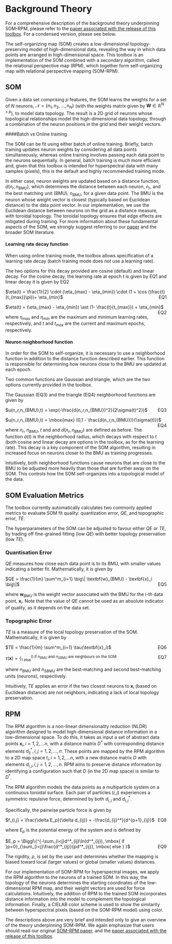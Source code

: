 # Background Theory

For a comprehensive description of the background theory underpinning SOM-RPM, please refer to the [paper associated
with the release of this toolbox](DUMMY_LINK). For a condensed version, please see below.

The self-organizing map (SOM) creates a low-dimensional topology-preserving model of high-dimensional data, revealing the way
in which data points are arranged in high-dimensional space. This toolbox is an implementation of the SOM combined with a secondary
algorithm, called the relational perspective map (RPM), which together form self-organizing map with relational perspective mapping (SOM-RPM).

## SOM

Given a data set comprising $p$ features, the SOM learns the weights for a set of $N$ neurons, $\mathcal{N}=\{n_1,n_2,…,n_N\}$ (with the weights matrix given by 
$\textbf{W}∈\mathbb{R}^{N×p}$), to model data topology. The result is a 2D grid of neurons whose topological relationships model the high-dimensional data topology,
through a combination of the neuron positions in the grid and their weight vectors.

####Batch vs Online training 

The SOM can be fit using either batch of online training. Briefly, batch training updates neuron weights by considering all data points simultaneously, whereas online
training involves passing each data point to the neurons sequentially. In general, batch training is much more efficient and, given that this toolbox is intended for
hyperspectral data with many samples (pixels), this is the default and highly recommended training mode.

In either case, neuron weights are updated based on a distance function, $d(n_r,n_{BMU})$, which determines the distance between each neuron, $n_r$, and the best matching unit (BMU), $n_{BMU}$,
for a given data point. The BMU is the neuron whose weight vector is closest (typically based on Euclidean distance) to the data point vector. In our implementation, we use
the Euclidean distance between neurons on the grid as a distance measure, with toroidal topology. The toroidal topology ensures that edge effects are mitigated during training.
For more information about these fundamental aspects of the SOM, we strongly suggest referring to our [paper](DUMMY_LINK) and the broader SOM literature.


#### Learning rate decay function

When using online training mode, the toolbox allows specification of a learning rate decay (batch training mode does not use a learning rate).

The two options for this decay provided are cosine (default) and linear decay. For the cosine decay, the learning rate at epoch t is given by EQ1 and linear decay it is given by EQ2

$\eta(t) = \frac{1}{2} \cdot (\eta_{max} - \eta_{min}) \cdot (1 + \cos (\frac{t}{t_{max}}\pi))+ \eta_{min}$<span style="float:right;">EQ1</span>

$\eta(t) = (\eta_{max} - \eta_{min}) \ast (1- \frac{t}{t_{max}}) + \eta_{min}$<span style="float:right;">EQ2</span>

where $\eta_{max}$ and $\eta_{min}$ are the maximum and minimum learning rates, respectively, and $t$ and $t_{max}$ are the current and 
maximum epochs, respectively.

#### Neuron neighborhood function

In order for the SOM to self-organize, it is necessary to use a neighborhood function in addition to the distance
function described earlier. This function is responsible for determining how neurons close to the BMU are updated at each epoch.

Two common functions are Gaussian and triangle, which are the two options currently provided in the toolbox. 

The Gaussian (EQ3) and the triangle (EQ4) neighborhood functions are given by

$u(n_r,n_{BMU},t) = \exp(-\frac{d(n_r,n_{BMU})^2}{2\sigma(t)^2})$		<span style="float:right;">EQ3</span>

$u(n_r,n_{BMU},t) = \mbox{max} (0,1 - \frac{d(n_r,n_{BMU})}{\sigma(t)})$ <span style="float:right;">EQ4</span>

where $n_r$, $n_{BMU}$, $t$ and and $d(n_r,n_{BMU})$ are defined as before. The function $\sigma(t)$ is the 
neighborhood radius, which decays with respect to $t$ (both cosine and linear decay are options in the toolbox, as 
for the learning rate). This decay is a key component of the SOM algorithm, resulting in increased focus on 
neurons closer to the BMU as training progresses.

Intuitively, both neighborhood functions cause neurons that are close to the BMU to be adjusted more heavily than those that
are further away on the SOM. This controls how the SOM self-organizes into a topological model of the data.

## SOM Evaluation Metrics

The toolbox currently automatically calculates two commonly applied metrics to evaluate SOM fit quality: quantization error, $QE$, and 
topographic error, $TE$. 

The hyperparameters of the SOM can be adjusted to favour either $QE$ or $TE$, by trading off fine-grained fitting 
(low $QE$) with better topology preservation (low $TE$).

### Quantisation Error

$QE$ measures how close each data point is to its BMU, with smaller values indicating a better fit. Mathematically, it is given by 

$QE = \frac{1}{m} \sum^m_{i=1} \big\| \textbf{w}_{BMU} - \textbf{x}_i \big\|$  <span style="float:right;">EQ5</span>

where $\textbf{w}_{BMU}$ is the weight vector associated with the BMU for the i-th data point, $\textbf{x}_i$. 
Note that the value of $QE$ cannot be used as an absolute indicator of quality, as it depends on the data set.

### Topographic Error

$TE$ is a measure of the local topology preservation of the SOM. Mathematically, it is given by 

$TE = \frac{1}{m} \sum^m_{i=1} \tau(\textbf{x}_i)$ <span style="float:right;">EQ6</span>

$\tau (\textbf{x}) = \biggl\{^{0 \mbox{ if } n_{BMU} \mbox{ and } n_{SBMU} \mbox{ are neighbours on the SOM}}_{1 \mbox{ else}}$ <span style="float:right;">EQ7</span>


where $n_{BMU}$ and $n_{SBMU}$ are the best-matching and second best-matching units (neurons), respectively. 

Intuitively, $TE$ applies an error if the two closest neurons to $\textbf{x}_i$ (based on Euclidean distance) are not neighbors, indicating a lack of local topology preservation.

## RPM

The RPM algorithm is a non-linear dimensionality reduction (NLDR) algorithm designed to model high-dimensional distance information in a low-dimensional space.
To do this, it takes as input a set of abstract data points $\textbf{x}_i,i=1,2,…n,$ with a distance matrix $D^*$ with corresponding distance elements $d_{ij}^*,i,j=1,2,…,n$.
These points are mapped by the RPM algorithm to a 2D map space $t_i,i=1,2,…n,$ with a new distance matrix $D$ 
with elements $d_{i,j},i,j=1,2,…,n$. RPM aims to preserve distance information by identifying a configuration 
such that $D$ (in the 2D map space) is similar to $D^*$.
 
The RPM algorithm models the data points as a multiparticle system on a continuous toroidal surface. Each pair of particles $(i, j)$ 
experiences a symmetric repulsive force, determined by both $d_{i,j}$ and $d_{i,j}^*$.

Specifically, the pairwise particle force is given by 

$f_{i,j} = \frac{\delta E_p}{\delta d_{ij}} = -\frac{d_{ij}^*}{d^{p+1}_{ij}}$ <span style="float:right;">EQ8</span>

where $E_p$ is the potential energy of the system and is defined by

$E_p = \Biggl\{^{-\sum_{i<j}d^*_{ij}\ln(d^*_{ij}), \mbox{ if }p=0}_{\sum_{i<j}\frac{d^*_{ij}}{pd^*_{ij}}, \mbox{ else } }$ <span style="float:right;">EQ9</span>

The rigidity, $ρ$, is set by the user and determines whether the mapping is biased toward local 
(larger values) or global (smaller values) distances. 

For our implementation of SOM-RPM for hyperspectral images, we apply the RPM algorithm to the neurons of a trained SOM. In this way, the topology of the neurons determines
the starting coordinates of the low-dimensional RPM map, and their weight vectors are used for force calculations. Intuitively, the addition of RPM to the trained SOM incorporates
distance information into the model to complement the topological information. Finally, a CIELAB color scheme is used to show the similarity between hyperspectral pixels 
(based on the SOM-RPM model) using color.

The descriptions above are very brief and intended only to give an overview of the theory underpinning SOM-RPM. We again emphasize that users should read our original
[SOM-RPM paper](https://doi.org/10.1021/acs.analchem.0c00986), and the [paper associated with the release of this toolbox](DUMMY_LINK).
